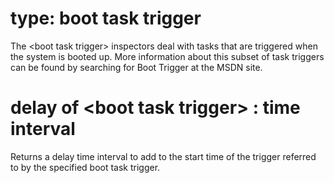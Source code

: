 # type: boot task trigger

The &lt;boot task trigger&gt; inspectors deal with tasks that are triggered when the system is booted up. More information about this subset of task triggers can be found by searching for Boot Trigger at the MSDN site.

# delay of &lt;boot task trigger&gt; : time interval

Returns  a delay time interval to add to the start time of the trigger referred to by the specified boot task trigger.
